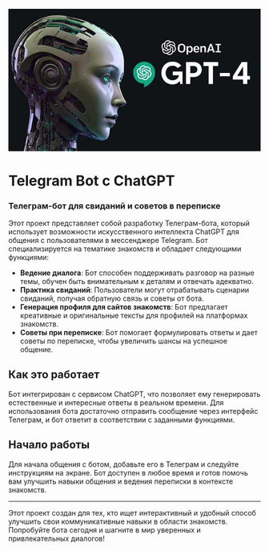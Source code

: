![Header](https://github.com/iurelen/TinderBolt/blob/main/src/main/resources/images/gpt.jpg)

# Telegram Bot c ChatGPT

### Телеграм-бот для свиданий и советов в переписке

Этот проект представляет собой разработку Телеграм-бота, который использует возможности искусственного интеллекта ChatGPT для общения с пользователями в мессенджере Telegram. Бот специализируется на тематике знакомств и обладает следующими функциями:

- **Ведение диалога**: Бот способен поддерживать разговор на разные темы, обучен быть внимательным к деталям и отвечать адекватно.
- **Практика свиданий**: Пользователи могут отрабатывать сценарии свиданий, получая обратную связь и советы от бота.
- **Генерация профиля для сайтов знакомств**: Бот предлагает креативные и оригинальные тексты для профилей на платформах знакомств.
- **Советы при переписке**: Бот помогает формулировать ответы и дает советы по переписке, чтобы увеличить шансы на успешное общение.

## Как это работает

Бот интегрирован с сервисом ChatGPT, что позволяет ему генерировать естественные и интересные ответы в реальном времени. Для использования бота достаточно отправить сообщение через интерфейс Телеграм, и бот ответит в соответствии с заданными функциями.

## Начало работы

Для начала общения с ботом, добавьте его в Телеграм и следуйте инструкциям на экране. Бот доступен в любое время и готов помочь вам улучшить навыки общения и ведения переписки в контексте знакомств.

---

Этот проект создан для тех, кто ищет интерактивный и удобный способ улучшить свои коммуникативные навыки в области знакомств. Попробуйте бота сегодня и шагните в мир уверенных и привлекательных диалогов!